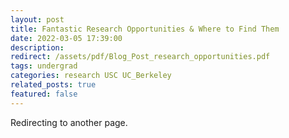 ```yaml
---
layout: post
title: Fantastic Research Opportunities & Where to Find Them
date: 2022-03-05 17:39:00
description: 
redirect: /assets/pdf/Blog_Post_research_opportunities.pdf
tags: undergrad
categories: research USC UC_Berkeley
related_posts: true
featured: false
---
```


Redirecting to another page.
